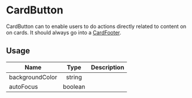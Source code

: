 <!-- 
This is an auto-generated markdown. 
You can change it in "src/molecules/Card/CardButton.tsx" and run build:docs to update this file.
-->
# CardButton
CardButton can to enable users to do actions directly related to content on
on cards. It should always go into a [CardFooter](CardFooter.md).
## Usage
| Name        | Type           | Description  |
| ----------- |:--------------:| ------------:|
|backgroundColor|string|
|autoFocus|boolean|
